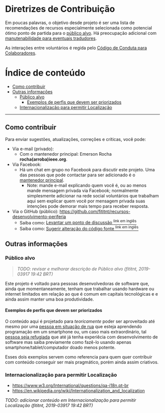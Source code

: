 # Diretrizes de Contribuição
Em poucas palavras, o objetivo desde projeto é ser uma lista de recomendações
de recursos especialmente selecionada como potencial ótimo ponto de partida
para o [público alvo](#público-alvo). Há preocupação adicional com
[manutenabilidade para eventuais tradudores](#internacionalização-para-permitir-localização).

As interações entre voluntários é regida pelo [Código de Conduta para Colaboradores](code-of-conduct.md).

# Índice de conteúdo

<!-- TOC depthFrom:2 depthTo:5 -->

- [Como contribuir](#como-contribuir)
- [Outras informações](#outras-informações)
    - [Público alvo](#público-alvo)
        - [Exemplos de perfis que devem ser priorizados](#exemplos-de-perfis-que-devem-ser-priorizados)
    - [Internacionalização para permitir Localização](#internacionalização-para-permitir-localização)

<!-- /TOC -->

---

## Como contribuir

Para enviar sugestões, atualizações, correções e críticas, você pode:

- Via e-mail (privado):
  - Com o mantenedor principal: Emerson Rocha **rocha(arroba)ieee.org**.
- Via Facebook:
  - Há um chat em grupo no Facebook para discutir este projeto. Uma das pessoas
    que pode contactar para ser adicionado é o [mantenedor principal](https://www.facebook.com/fititnt).
    - Note: mande e-mail explicando quem você é, ou ao menos mande mensagem
      privada via Facebook; normalmente simplesmente adicionar na rede social
      voluntários que trabalham aqui sem explicar quem você por mensagem privada
      suas intenções pode demorar mais tempo para receber resposta.
- Via o GitHub (público): <https://github.com/fititnt/recursos-desenvolvimento-periferia>
  - Saiba como: [Levantar um ponto de discussão <sup>link em inglês</sup>](https://help.github.com/articles/creating-an-issue/)
  - Saiba como: [Sugerir alteração do código fonte <sup>link em inglês</sup>](https://help.github.com/articles/about-pull-requests/)

## Outras informações

### Público alvo

> _TODO: revisar e melhorar descrição de Público alvo (fititnt, 2019-03917 19:42 BRT)_

Este projeto é voltado para pessoas desenvolvedoras de software que,
ainda que momentaneamente, tenham que trabalhar usando hardware ou internet
limitados em relação ao que é comum em capitais tecnológicas e e ainda assim
manter uma boa produtividade.

#### Exemplos de perfis que devem ser priorizados

O conteúdo aqui é projetado para *teoricamente* poder ser aproveitado até
mesmo por uma [pessoa em situação de rua](https://pt.wikipedia.org/wiki/Sem-teto)
que esteja aprendendo programação em um smartphone ou, um caso mais
extraordinário, tal [pessoa seja refugiada](https://www.acnur.org/portugues/dados-sobre-refugio/perguntas-e-respostas/#refugiado)
que até já tenha experiêcia com desenvolvimento de software mas saiba
previamente como fazê-lo usando apenas smartphone/tablet/computador doado menos
potente.

Esses dois exemplos servem como referencia para quem quer contribuir com
conteúdo conseguir ser mais pragmático, porém ainda assim criativos.

### Internacionalização para permitir Localização

- <https://www.w3.org/International/questions/qa-i18n.pt-br>
- <https://en.wikipedia.org/wiki/Internationalization_and_localization>

_TODO: adicionar conteúdo em Internacionalização para permitir Localização (fititnt, 2019-03917 19:42 BRT)_
